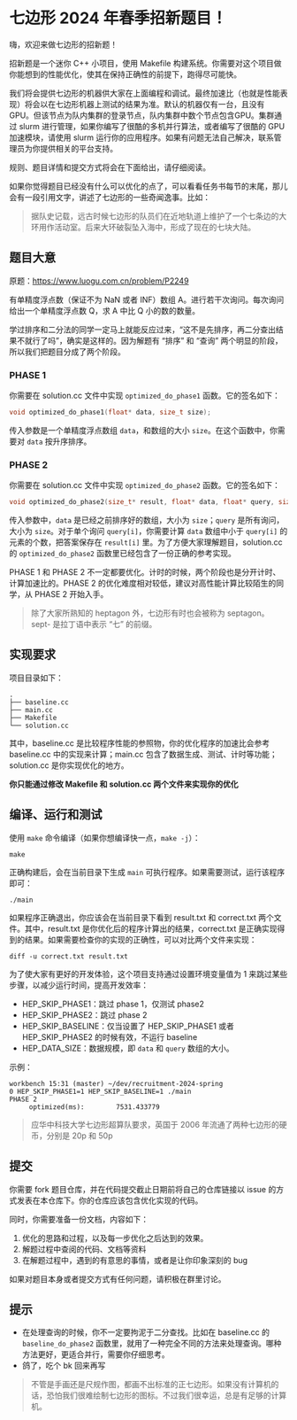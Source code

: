 # 七边形 2024 年春季招新题目！

嗨，欢迎来做七边形的招新题！

招新题是一个迷你 C++ 小项目，使用 Makefile 构建系统。你需要对这个项目做你能想到的性能优化，使其在保持正确性的前提下，跑得尽可能快。

我们将会提供七边形的机器供大家在上面编程和调试。最终加速比（也就是性能表现）将会以在七边形机器上测试的结果为准。默认的机器仅有一台，且没有 GPU。但该节点为队内集群的登录节点，队内集群中数个节点包含GPU。集群通过 slurm 进行管理，如果你编写了很酷的多机并行算法，或者编写了很酷的 GPU 加速模块，请使用 slurm 运行你的应用程序。如果有问题无法自己解决，联系管理员为你提供相关的平台支持。

规则、题目详情和提交方式将会在下面给出，请仔细阅读。

如果你觉得题目已经没有什么可以优化的点了，可以看看任务书每节的末尾，那儿会有一段引用文字，讲述了七边形的一些奇闻逸事。比如：

> 据队史记载，远古时候七边形的队员们在近地轨道上维护了一个七条边的大环用作活动室。后来大环破裂坠入海中，形成了现在的七块大陆。

## 题目大意

原题：<https://www.luogu.com.cn/problem/P2249>

有单精度浮点数（保证不为 NaN 或者 INF）数组 A。进行若干次询问。每次询问给出一个单精度浮点数 Q，求 A 中比 Q 小的数的数量。

学过排序和二分法的同学一定马上就能反应过来，“这不是先排序，再二分查出结果不就行了吗”，确实是这样的。因为解题有 “排序” 和 “查询” 两个明显的阶段，所以我们把题目分成了两个阶段。

### PHASE 1

你需要在 solution.cc 文件中实现 `optimized_do_phase1` 函数。它的签名如下：

```cpp
void optimized_do_phase1(float* data, size_t size);
```

传入参数是一个单精度浮点数组 `data`，和数组的大小 `size`。在这个函数中，你需要对 `data` 按升序排序。

### PHASE 2

你需要在 solution.cc 文件中实现 `optimized_do_phase2` 函数。它的签名如下：

```cpp
void optimized_do_phase2(size_t* result, float* data, float* query, size_t size);
```

传入参数中，`data` 是已经之前排序好的数组，大小为 `size`；`query` 是所有询问，大小为 `size`。对于单个询问 `query[i]`，你需要计算 `data` 数组中小于 `query[i]` 的元素的个数，把答案保存在 `result[i]` 里。为了方便大家理解题目，solution.cc 的 `optimized_do_phase2` 函数里已经包含了一份正确的参考实现。

PHASE 1 和 PHASE 2 不一定都要优化。计时的时候，两个阶段也是分开计时、计算加速比的。PHASE 2 的优化难度相对较低，建议对高性能计算比较陌生的同学，从 PHASE 2 开始入手。

> 除了大家所熟知的 heptagon 外，七边形有时也会被称为 septagon。sept- 是拉丁语中表示 “七” 的前缀。

## 实现要求

项目目录如下：

```plain
.
├── baseline.cc
├── main.cc
├── Makefile
└── solution.cc
```

其中，baseline.cc 是比较程序性能的参照物，你的优化程序的加速比会参考 baseline.cc 中的实现来计算；main.cc 包含了数据生成、测试、计时等功能；solution.cc 是你实现优化的地方。

**你只能通过修改 Makefile 和 solution.cc 两个文件来实现你的优化**

## 编译、运行和测试

使用 `make` 命令编译（如果你想编译快一点，`make -j`）：

```plain
make
```

正确构建后，会在当前目录下生成 `main` 可执行程序。如果需要测试，运行该程序即可：

```plain
./main
```

如果程序正确退出，你应该会在当前目录下看到 result.txt 和 correct.txt 两个文件。其中，result.txt 是你优化后的程序计算出的结果，correct.txt 是正确实现得到的结果。如果需要检查你的实现的正确性，可以对比两个文件来实现：

```plain
diff -u correct.txt result.txt
```

为了使大家有更好的开发体验，这个项目支持通过设置环境变量值为 1 来跳过某些步骤，以减少运行时间，提高开发效率：

* HEP_SKIP_PHASE1：跳过 phase 1，仅测试 phase2
* HEP_SKIP_PHASE2：跳过 phase 2
* HEP_SKIP_BASELINE：仅当设置了 HEP_SKIP_PHASE1 或者 HEP_SKIP_PHASE2 的时候有效，不运行 baseline
* HEP_DATA_SIZE：数据规模，即 `data` 和 `query` 数组的大小。

示例：

```plain
workbench 15:31 (master) ~/dev/recruitment-2024-spring
0 HEP_SKIP_PHASE1=1 HEP_SKIP_BASELINE=1 ./main
PHASE 2
     optimized(ms):        7531.433779
```

> 应华中科技大学七边形超算队要求，英国于 2006 年流通了两种七边形的硬币，分别是 20p 和 50p

## 提交

你需要 fork 题目仓库，并在代码提交截止日期前将自己的仓库链接以 issue 的方式发表在本仓库下。你的仓库应该包含优化实现的代码。

同时，你需要准备一份文档，内容如下：

1. 优化的思路和过程，以及每一步优化之后达到的效果。
2. 解题过程中查阅的代码、文档等资料
3. 在解题过程中，遇到的有意思的事情，或者是让你印象深刻的 bug

如果对题目本身或者提交方式有任何问题，请积极在群里讨论。

## 提示

* 在处理查询的时候，你不一定要拘泥于二分查找。比如在 baseline.cc 的 `baseline_do_phase2` 函数里，就用了一种完全不同的方法来处理查询。哪种方法更好，更适合并行，需要你仔细思考。
* 鸽了，吃个 bk 回来再写

> 不管是手画还是尺规作图，都画不出标准的正七边形。如果没有计算机的话，恐怕我们很难绘制七边形的图标。不过我们很幸运，总是有足够的计算机。
